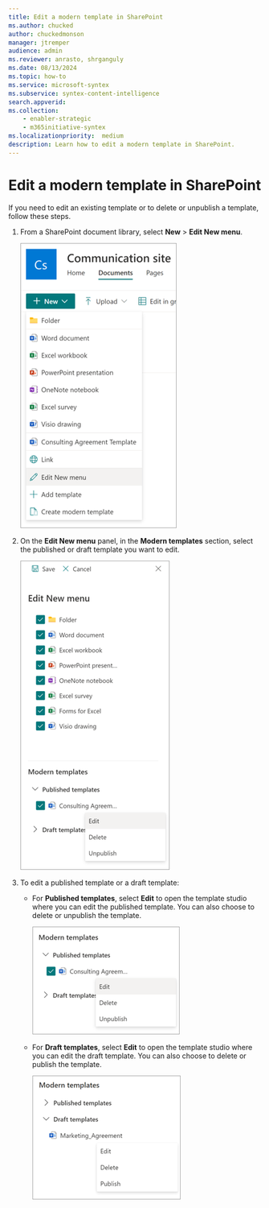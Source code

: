 ```yaml
---
title: Edit a modern template in SharePoint
ms.author: chucked
author: chuckedmonson
manager: jtremper
audience: admin
ms.reviewer: anrasto, shrganguly
ms.date: 08/13/2024
ms.topic: how-to
ms.service: microsoft-syntex
ms.subservice: syntex-content-intelligence
search.appverid:
ms.collection:
    - enabler-strategic
    - m365initiative-syntex
ms.localizationpriority:  medium
description: Learn how to edit a modern template in SharePoint.
---
```


# Edit a modern template in SharePoint

If you need to edit an existing template or to delete or unpublish a template, follow these steps.

1. From a SharePoint document library, select **New** > **Edit New menu**.

   ![Screenshot of document library with the Edit New menu option highlighted.](../media/content-understanding/content-assembly-edit-template-1.png)

2. On the **Edit New menu** panel, in the **Modern templates** section, select the published or draft template you want to edit.

   ![Screenshot of the Edit New menu panel showing the Modern templates section.](../media/content-understanding/content-assembly-edit-template-2.png)

3. To edit a published template or a draft template:

   - For **Published templates**, select **Edit** to open the template studio where you can edit the published template. You can also choose to delete or unpublish the template.

      ![Screenshot of the Modern templates section showing the published templates.](../media/content-understanding/content-assembly-edit-published.png)

   - For **Draft templates**, select **Edit** to open the template studio where you can edit the draft template. You can also choose to delete or publish the template.

      ![Screenshot of the Modern templates section showing the draft templates.](../media/content-understanding/content-assembly-edit-draft.png)
